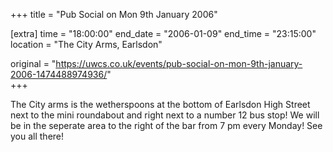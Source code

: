 +++
title = "Pub Social on Mon 9th January 2006"

[extra]
time = "18:00:00"
end_date = "2006-01-09"
end_time = "23:15:00"
location = "The City Arms, Earlsdon"

original = "https://uwcs.co.uk/events/pub-social-on-mon-9th-january-2006-1474488974936/"    
+++

The City arms is the wetherspoons at the bottom of Earlsdon High Street next to the mini roundabout and right next to a number 12 bus stop\! We will be in the seperate area to the right of the bar from 7 pm every Monday\! See you all there\!

